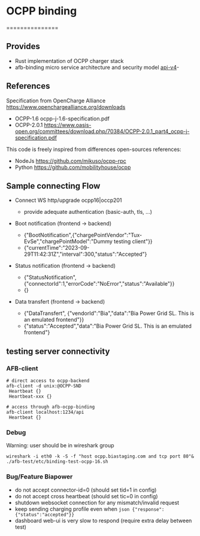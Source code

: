 # OCPP binding
===============

## Provides

* Rust implementation of OCPP charger stack
* afb-binding micro service architecture and security model [api-v4](https://github.com/redpesk-common/afb-librust/blob/master/docs/1-architecture_presentation.md)-

## References

Specification from OpenCharge Alliance https://www.openchargealliance.org/downloads

* OCPP-1.6 ocpp-j-1.6-specification.pdf
* OCPP-2.0.1 https://www.oasis-open.org/committees/download.php/70384/OCPP-2.0.1_part4_ocpp-j-specification.pdf

This code is freely inspired from differences open-sources references:

* NodeJs https://github.com/mikuso/ocpp-rpc
* Python https://github.com/mobilityhouse/ocpp


## Sample connecting Flow

* Connect WS http/upgrade ocpp16|occp201
   * provide adequate authentication (basic-auth, tls, ...)

* Boot notification (frontend -> backend)
   * {"BootNotification",{"chargePointVendor":"Tux-EvSe","chargePointModel":"Dummy testing client"}}
   * {"currentTime":"2023-09-29T11:42:31Z","interval":300,"status":"Accepted"}

* Status notification (frontend -> backend)
  * {"StatusNotification",{"connectorId":1,"errorCode":"NoError","status":"Available"}}
  * {}

* Data transfert (frontend -> backend)
  * {"DataTransfert", {"vendorId":"Bia","data":"Bia Power Grid SL. This is an emulated frontend"}}
  * {"status":"Accepted","data":"Bia Power Grid SL. This is an emulated frontend"}


## testing server connectivity

### AFB-client

```
# direct access to ocpp-backend
afb-client -d unix:@OCPP-SND
 Heartbeat {}
 Heartbeat-xxx {}

# access through afb-ocpp-binding
afb-client localhost:1234/api
 Heartbeat {}
```


### Debug
Warning: user should be in wireshark group
```
wireshark -i eth0 -k -S -f "host ocpp.biastaging.com and tcp port 80"&
./afb-test/etc/binding-test-ocpp-16.sh
```


### Bug/Feature Biapower
 - do not accept connector-id=0 (should set tid=1 in config)
 - do not accept cross heartbeat (should set tic=0 in config)
 - shutdown websocket connection for any mismatch/invalid request
 - keep sending charging profile even when ```json {"response":{"status":"accepted"}}```
 - dashboard web-ui is very slow to respond (require extra delay between test)


